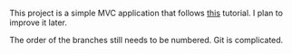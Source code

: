 This project is a simple MVC application that follows [this](https://www.youtube.com/watch?v=TmeyoTNu748&t=136s) tutorial. I plan to improve it later.

The order of the branches still needs to be numbered. Git is complicated.
